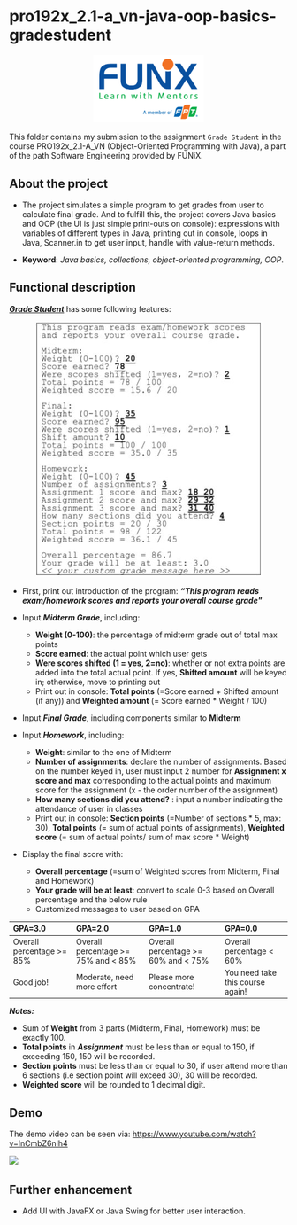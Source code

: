 # pro192x_2.1-a_vn-java-oop-basics-gradestudent


<p align="center"><a href="https://funix.edu.vn/gioi-thieu-funix/"><img src="/res/image/funix.png" width="200"/></a></p>

 This folder contains my submission to the assignment `Grade Student` in the course PRO192x_2.1-A_VN (Object-Oriented Programming with Java), a part of the path Software Engineering provided by FUNiX.



## About the project

- The project simulates a simple program to get grades from user to calculate final grade. And to fulfill this, the project covers Java basics and OOP (the UI is just simple print-outs on console): expressions with variables of different types in Java, printing out in console, loops in Java, Scanner.in to get user input, handle with value-return methods.

- **Keyword**: _Java basics, collections, object-oriented programming, OOP_.

## Functional description

<a href="PRO192x_Project 2_phupaFX07929@funix.edu.vn">_**Grade Student**_</a>  has some following features:
<p align="center">
<img src="/res/image/gradestudent_ex.JPG"></img>
</p>


- First, print out introduction of the program: **_“This program reads exam/homework scores and reports your overall course grade"_**
- Input _**Midterm Grade**_, including:
  - **Weight (0-100)**: the percentage of midterm grade out of total max points
  - **Score earned**: the actual point which user gets
  - **Were scores shifted (1 = yes, 2=no)**: whether or not extra points are added into the total actual point. If yes, **Shifted amount** will be keyed in; otherwise, move to printing out
  - Print out in console: **Total points** (=Score earned + Shifted amount (if any)) and **Weighted amount** (= Score earned * Weight / 100)
- Input **_Final Grade_**, including components similar to **Midterm**
- Input _**Homework**_, including:
  - **Weight**: similar to the one of Midterm
  - **Number of assignments**: declare the number of assignments. Based on the number keyed in, user must input 2 number for **Assignment x score and max** corresponding to the actual points and maximum score for the assignment (x - the order number of the assignment)
  - **How many sections did you attend?** : input a number indicating the attendance of user in classes
  - Print out in console: **Section points** (=Number of sections * 5, max: 30), **Total points** (= sum of actual points of assignments), **Weighted score** (= sum of actual points/ sum of max score * Weight)

- Display the final score with:
  - **Overall percentage** (=sum of Weighted scores from Midterm, Final and Homework)
  - **Your grade will be at least**: convert to scale 0-3 based on Overall percentage and the below rule
  - Customized messages to user based on GPA



| GPA=3.0    | GPA=2.0     |GPA=1.0     |GPA=0.0     |
| :------------- | :------------- | :------------- |:------------- |
| Overall percentage >= 85%     | Overall percentage >= 75% and < 85%       |Overall percentage >= 60% and < 75%       |Overall percentage < 60%       |
|Good job!   |Moderate, need more effort   |Please more concentrate!   |  You need take this course again! |


_**Notes:**_
- Sum of **Weight** from 3 parts (Midterm, Final, Homework) must be exactly 100.
- **Total points** in _**Assignment**_ must be less than or equal to 150, if exceeding 150, 150 will be recorded.
- **Section points** must be less than or equal to 30, if user attend more than 6 sections (i.e section point will exceed 30), 30 will be recorded.
- **Weighted score** will be rounded to 1 decimal digit.


## Demo

The demo video can be seen via: https://www.youtube.com/watch?v=lnCmbZ6nlh4

[![](res/image/demo_gif_gradestudent.gif)](https://www.youtube.com/watch?v=lnCmbZ6nlh4)

## Further enhancement
- Add UI with JavaFX or Java Swing for better user interaction.
